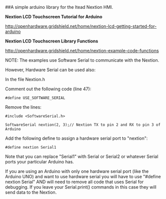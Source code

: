 ##A simple arduino library for the Itead Nextion HMI.

**Nextion LCD Touchscreen Tutorial for Arduino**

http://openhardware.gridshield.net/home/nextion-lcd-getting-started-for-arduino

**Nextion LCD Touchscreen Library Functions**

http://openhardware.gridshield.net/home/nextion-example-code-functions

NOTE: The examples use Software Serial to communicate with the Nextion.

However, Hardware Serial can be used also:

In the file Nextion.h

Comment out the following code (line 47): 

`#define USE_SOFTWARE_SERIAL`

Remove the lines:

`#include <SoftwareSerial.h>`

`SoftwareSerial nextion(2, 3);// Nextion TX to pin 2 and RX to pin 3 of Arduino`

Add the following define to assign a hardware serial port to "nextion":

`#define nextion Serial1`

Note that you can replace "Serial1" with Serial or Serial2 or whatever Serial ports your particular Arduino has.

If you are using an Arduino with only one hardware serial port (like the Arduino UNO) and want to use hardware serial you will have to use "#define nextion Serial" AND will need to remove all code that uses Serial for debugging. If you leave your Serial.print() commands in this case they will send data to the Nextion.